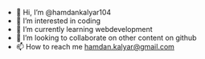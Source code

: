 - 👋 Hi, I’m @hamdankalyar104
- 👀 I’m interested in coding
- 🌱 I’m currently learning webdevelopment
- 💞️ I’m looking to collaborate on other content on github 
- 📫 How to reach me hamdan.kalyar@gmail.com

<!---
hamdankalyar104/hamdankalyar104 is a ✨ special ✨ repository because its `README.md` (this file) appears on your GitHub profile.
You can click the Preview link to take a look at your changes.
--->
